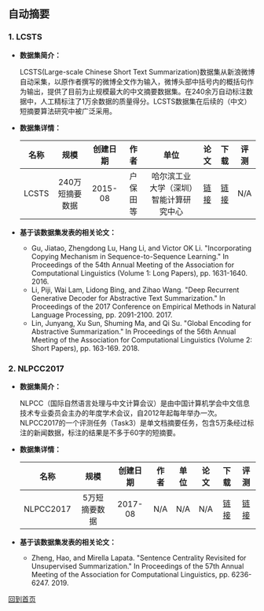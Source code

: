 ## 自动摘要

### 1. LCSTS
- <strong>数据集简介：</strong>

    LCSTS(Large-scale Chinese Short Text Summarization)数据集从新浪微博自动采集，以原作者撰写的微博全文作为输入，微博头部中括号内的概括句作为输出，提供了目前为止规模最大的中文摘要数据集。在240余万自动标注数据中，人工精标注了1万余数据的质量得分。LCSTS数据集在后续的（中文）短摘要算法研究中被广泛采用。

- <strong>数据集详情：</strong>

    |  名称 | 规模 | 创建日期 | 作者 | 单位 | 论文 | 下载 | 评测 |
    | :---: | :---:| :---: | :---: | :---: | :---: | :---: | :---: |
    | LCSTS | 240万短摘要数据 | 2015-08 | 户保田 等 | 哈尔滨工业大学（深圳）智能计算研究中心 | [链接](https://www.aclweb.org/anthology/D15-1229.pdf) | [链接](http://icrc.hitsz.edu.cn/Article/show/139.html)| N/A |

- <strong>基于该数据集发表的相关论文：</strong>
    - Gu, Jiatao, Zhengdong Lu, Hang Li, and Victor OK Li. "Incorporating Copying Mechanism in Sequence-to-Sequence Learning." In Proceedings of the 54th Annual Meeting of the Association for Computational Linguistics (Volume 1: Long Papers), pp. 1631-1640. 2016.
    - Li, Piji, Wai Lam, Lidong Bing, and Zihao Wang. "Deep Recurrent Generative Decoder for Abstractive Text Summarization." In Proceedings of the 2017 Conference on Empirical Methods in Natural Language Processing, pp. 2091-2100. 2017.
    - Lin, Junyang, Xu Sun, Shuming Ma, and Qi Su. "Global Encoding for Abstractive Summarization." In Proceedings of the 56th Annual Meeting of the Association for Computational Linguistics (Volume 2: Short Papers), pp. 163-169. 2018.

### 2. NLPCC2017
- <strong>数据集简介：</strong>

    NLPCC（国际自然语言处理与中文计算会议）是由中国计算机学会中文信息技术专业委员会主办的年度学术会议，自2012年起每年举办一次。NLPCC2017的一个评测任务（Task3）是单文档摘要任务，包含5万条经过标注的新闻数据，标注的结果是不多于60字的短摘要。

- <strong>数据集详情：</strong>

    |  名称 | 规模 | 创建日期 | 作者 | 单位 | 论文 | 下载 | 评测 |
    | :---: | :---:| :---: | :---: | :---: | :---: | :---: | :---: |
    | NLPCC2017 | 5万短摘要数据 | 2017-08 | N/A | N/A | N/A | [链接](http://tcci.ccf.org.cn/conference/2017/dldoc/taskgline03.pdf)| [链接](https://link.springer.com/chapter/10.1007/978-3-319-73618-1_84) |

- <strong>基于该数据集发表的相关论文：</strong>
    - Zheng, Hao, and Mirella Lapata. "Sentence Centrality Revisited for Unsupervised Summarization." In Proceedings of the 57th Annual Meeting of the Association for Computational Linguistics, pp. 6236-6247. 2019.

[回到首页](/README.md)
